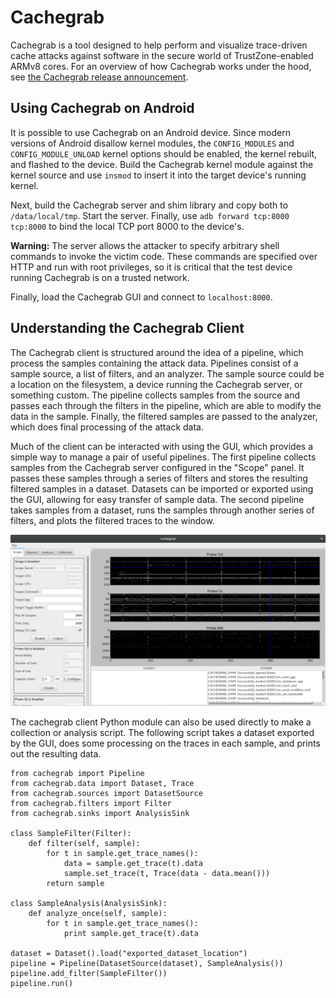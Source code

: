 # Cachegrab
Cachegrab is a tool designed to help perform and visualize trace-driven cache
attacks against software in the secure world of TrustZone-enabled ARMv8 cores.
For an overview of how Cachegrab works under the hood, see
[the Cachegrab release announcement](https://www.nccgroup.trust/us/about-us/newsroom-and-events/blog/2017/december/34C3-Tool-Release-Cachegrab/).

## Using Cachegrab on Android
It is possible to use Cachegrab on an Android device. Since modern
versions of Android disallow kernel modules, the `CONFIG_MODULES` and
`CONFIG_MODULE_UNLOAD` kernel options should be enabled, the kernel
rebuilt, and flashed to the device. Build the Cachegrab kernel module
against the kernel source and use `insmod` to insert it into the target
device's running kernel.

Next, build the Cachegrab server and shim library and copy both to
`/data/local/tmp`. Start the server. Finally, use
`adb forward tcp:8000 tcp:8000` to bind the local TCP port 8000 to the
device's.

**Warning:** The server allows the attacker to specify arbitrary shell
commands to invoke the victim code. These commands are specified over HTTP
and run with root privileges, so it is critical that the test device
running Cachegrab is on a trusted network.

Finally, load the Cachegrab GUI and connect to `localhost:8000`.

## Understanding the Cachegrab Client
The Cachegrab client is structured around the idea of a pipeline, which
process the samples containing the attack data. Pipelines consist of a
sample source, a list of filters, and an analyzer. The sample source
could be a location on the filesystem, a device running the Cachegrab
server, or something custom. The pipeline collects samples from the
source and passes each through the filters in the pipeline, which are
able to modify the data in the sample. Finally, the filtered samples
are passed to the analyzer, which does final processing of the attack
data.

Much of the client can be interacted with using the GUI, which provides
a simple way to manage a pair of useful pipelines. The first pipeline
collects samples from the Cachegrab server configured in the "Scope"
panel. It passes these samples through a series of filters and stores
the resulting filtered samples in a dataset. Datasets can be imported
or exported using the GUI, allowing for easy transfer of sample data.
The second pipeline takes samples from a dataset, runs the samples
through another series of filters, and plots the filtered traces to
the window.

![Cachegrab GUI](docs/cachegrab_gui.png)

The cachegrab client Python module can also be used directly to make
a collection or analysis script. The following script takes a dataset
exported by the GUI, does some processing on the traces in each sample,
and prints out the resulting data.

```
from cachegrab import Pipeline
from cachegrab.data import Dataset, Trace
from cachegrab.sources import DatasetSource
from cachegrab.filters import Filter
from cachegrab.sinks import AnalysisSink

class SampleFilter(Filter):
    def filter(self, sample):
        for t in sample.get_trace_names():
            data = sample.get_trace(t).data
            sample.set_trace(t, Trace(data - data.mean()))
        return sample

class SampleAnalysis(AnalysisSink):
    def analyze_once(self, sample):
        for t in sample.get_trace_names():
            print sample.get_trace(t).data

dataset = Dataset().load("exported_dataset_location")
pipeline = Pipeline(DatasetSource(dataset), SampleAnalysis())
pipeline.add_filter(SampleFilter())
pipeline.run()
```
